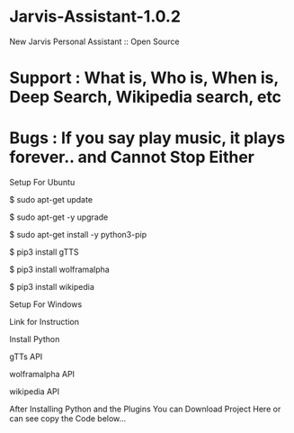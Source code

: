 # Jarvis-Assistant-1.0.2
New Jarvis Personal Assistant :: Open Source 

# Support : What is, Who is, When is, Deep Search, Wikipedia search, etc

# Bugs : If you say play music, it plays forever.. and Cannot Stop Either



Setup For Ubuntu

$ sudo apt-get update

$ sudo apt-get -y upgrade

$ sudo apt-get install -y python3-pip

$ pip3 install gTTS

$ pip3 install wolframalpha

$ pip3 install wikipedia

Setup For Windows



Link for Instruction

Install Python

gTTs API

wolframalpha API

wikipedia API



After Installing Python and the Plugins You can Download Project Here or can see copy the Code below...
